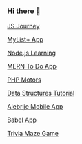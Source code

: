 ### Hi there 👋

[JS Journey](https://github.com/lea19019/JS-Journey)

[MyList+ App](https://github.com/lea19019/cse341-node-team)

[Node.js Learning](https://github.com/lea19019/Node.js-Learning)

[MERN To Do App](https://github.com/lea19019/MERN-To-Do-App)

[PHP Motors](https://github.com/lea19019/PHP-Motors)

[Data Structures Tutorial](https://github.com/lea19019/DataStructure-Tutorial)

[Alebrije Mobile App](https://github.com/lea19019/Alebrije-MobileApp)

[Babel App](https://github.com/lea19019/Babel)

[Trivia Maze Game](https://github.com/lea19019/Trivia-Maze)

<!--
**lea19019/lea19019** is a ✨ _special_ ✨ repository because its `README.md` (this file) appears on your GitHub profile.

Here are some ideas to get you started:

- 🔭 I’m currently working on ...
- 🌱 I’m currently learning ...
- 👯 I’m looking to collaborate on ...
- 🤔 I’m looking for help with ...
- 💬 Ask me about ...
- 📫 How to reach me: ...
- 😄 Pronouns: ...
- ⚡ Fun fact: ...
-->
